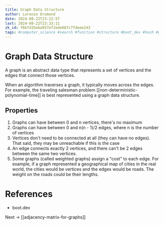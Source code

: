 ```yaml
---
title: Graph Data Structure
author: Lorenzo Drumond
date: 2024-08-22T23:22:57
last: 2024-08-22T23:33:11
zk_id: f6bfd35eba037ef2ede687c7fdeee243
tags: #computer_science #search #function #structure #boot_dev #hash #graph #programming #data #memory
---
```



# Graph Data Structure

A graph is an abstract data type that represents a set of vertices and the edges that connect those vertices.

When an algorithm traverses a graph, it typically moves across the edges. For example, the traveling salesman problem [[non-deterministic-polynomial-time]] is best represented using a graph data structure.

## Properties

1. Graphs can have between 0 and n vertices, there's no maximum
2. Graphs can have between 0 and n(n - 1)/2 edges, where n is the number of vertices
3. Vertices don't need to be connected at all (they can have no edges). That said, they may be unreachable if this is the case
4. An edge connects exactly 2 vertices, and there can't be 2 edges between the same two vertices.
5. Some graphs (called weighted graphs) assign a "cost" to each edge. For example, if a graph represented a geographical map of cities in the real world, the cities would be vertices and the edges would be roads. The weight on the roads could be their lengths.


# References

- boot.dev

Next -> [[adjacency-matrix-for-graphs]]

